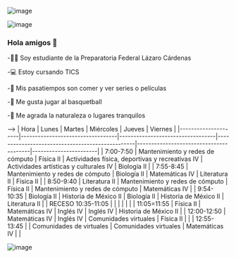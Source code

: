 ![image](https://user-images.githubusercontent.com/99694866/154772176-6788fcfc-0f0c-433d-8872-350b909627d2.png)

![image](https://user-images.githubusercontent.com/99694866/154772229-3b4b07d8-fa7e-4b5b-8837-c33e81d1fea7.png)


### Hola amigos 👋

-👨‍🎓 Soy estudiante de la Preparatoria Federal Lázaro Cárdenas

-💻 Estoy cursando TICS

-🤔 Mis pasatiempos son comer y ver series o películas

-🏀 Me gusta jugar al basquetball

-🌿 Me agrada la naturaleza o lugares tranquilos

-->
| Hora                | Lunes                            | Martes                           | Miércoles                                       | Jueves                                 | Viernes               |
|---------------------|----------------------------------|----------------------------------|-------------------------------------------------|----------------------------------------|-----------------------|
|  7:00-7:50          | Mantenimiento y redes de cómputo | Física II                        | Actividades física, deportivas y recreativas IV | Actividades artísticas y culturales IV | Biología II           |
|  7:55-8:45          | Mantenimiento y redes de cómputo | Biología II                      | Matemáticas IV                                  | Literatura II                          | Física II             |
|  8:50-9:40          | Literatura II                    | Mantenimiento y redes de cómputo | Física II                                       | Mantenimiento y redes de cómputo       | Matemáticas IV        |
|  9:54-10:35         | Biología II                      | Historia de México II            | Biología II                                     | Historia de México II                  | Literatura II         |
| RECESO  10:35-11:05 |                                  |                                  |                                                 |                                        |                       |
|  11:05=11:55        | Física II                        | Matemáticas IV                   | Inglés IV                                       | Inglés IV                              | Historia de México II |
|  12:00-12:50        | Matemáticas IV                   | Inglés IV                        | Comunidades virtuales                           | Física II                              |                       |
| 12:55-13:45         |                                  | Comunidades de virtuales         | Comunidades virtuales                           | Matemáticas IV                         |                       |


![image](https://user-images.githubusercontent.com/99694866/154775091-acb47f96-1043-4a32-9a4d-f01a2dedbe49.png)

